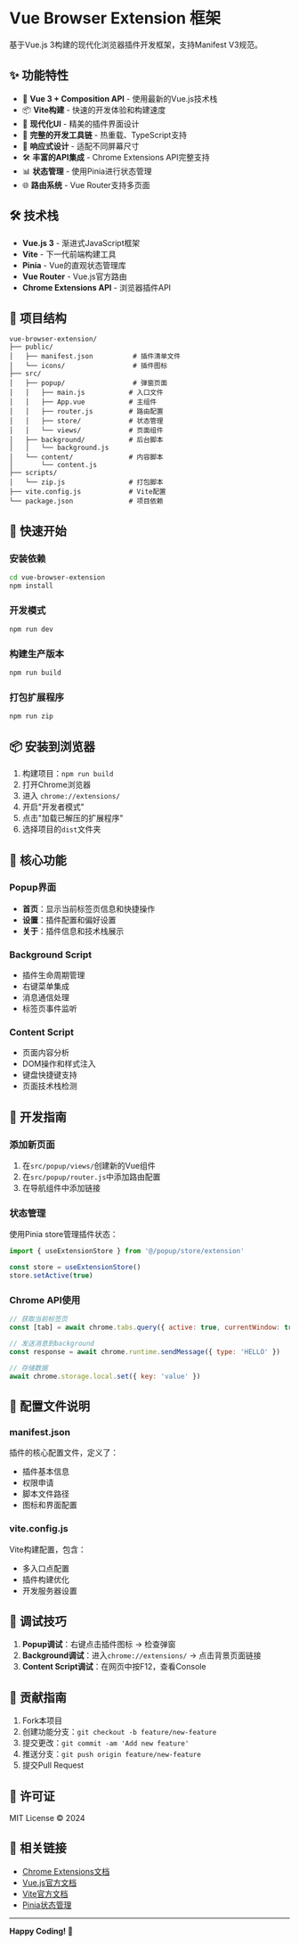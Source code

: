 # Vue Browser Extension 框架

基于Vue.js 3构建的现代化浏览器插件开发框架，支持Manifest V3规范。

## ✨ 功能特性

- 🚀 **Vue 3 + Composition API** - 使用最新的Vue.js技术栈
- 📦 **Vite构建** - 快速的开发体验和构建速度
- 🎨 **现代化UI** - 精美的插件界面设计
- 🔧 **完整的开发工具链** - 热重载、TypeScript支持
- 📱 **响应式设计** - 适配不同屏幕尺寸
- 🛠 **丰富的API集成** - Chrome Extensions API完整支持
- 📊 **状态管理** - 使用Pinia进行状态管理
- 🌐 **路由系统** - Vue Router支持多页面

## 🛠 技术栈

- **Vue.js 3** - 渐进式JavaScript框架
- **Vite** - 下一代前端构建工具
- **Pinia** - Vue的直观状态管理库
- **Vue Router** - Vue.js官方路由
- **Chrome Extensions API** - 浏览器插件API

## 📁 项目结构

```
vue-browser-extension/
├── public/
│   ├── manifest.json          # 插件清单文件
│   └── icons/                 # 插件图标
├── src/
│   ├── popup/                 # 弹窗页面
│   │   ├── main.js           # 入口文件
│   │   ├── App.vue           # 主组件
│   │   ├── router.js         # 路由配置
│   │   ├── store/            # 状态管理
│   │   └── views/            # 页面组件
│   ├── background/           # 后台脚本
│   │   └── background.js
│   └── content/              # 内容脚本
│       └── content.js
├── scripts/
│   └── zip.js                # 打包脚本
├── vite.config.js            # Vite配置
└── package.json              # 项目依赖
```

## 🚀 快速开始

### 安装依赖

```bash
cd vue-browser-extension
npm install
```

### 开发模式

```bash
npm run dev
```

### 构建生产版本

```bash
npm run build
```

### 打包扩展程序

```bash
npm run zip
```

## 📦 安装到浏览器

1. 构建项目：`npm run build`
2. 打开Chrome浏览器
3. 进入 `chrome://extensions/`
4. 开启"开发者模式"
5. 点击"加载已解压的扩展程序"
6. 选择项目的`dist`文件夹

## 🎯 核心功能

### Popup界面
- **首页**：显示当前标签页信息和快捷操作
- **设置**：插件配置和偏好设置
- **关于**：插件信息和技术栈展示

### Background Script
- 插件生命周期管理
- 右键菜单集成
- 消息通信处理
- 标签页事件监听

### Content Script
- 页面内容分析
- DOM操作和样式注入
- 键盘快捷键支持
- 页面技术栈检测

## 🔧 开发指南

### 添加新页面

1. 在`src/popup/views/`创建新的Vue组件
2. 在`src/popup/router.js`中添加路由配置
3. 在导航组件中添加链接

### 状态管理

使用Pinia store管理插件状态：

```javascript
import { useExtensionStore } from '@/popup/store/extension'

const store = useExtensionStore()
store.setActive(true)
```

### Chrome API使用

```javascript
// 获取当前标签页
const [tab] = await chrome.tabs.query({ active: true, currentWindow: true })

// 发送消息到background
const response = await chrome.runtime.sendMessage({ type: 'HELLO' })

// 存储数据
await chrome.storage.local.set({ key: 'value' })
```

## 📝 配置文件说明

### manifest.json
插件的核心配置文件，定义了：
- 插件基本信息
- 权限申请
- 脚本文件路径
- 图标和界面配置

### vite.config.js
Vite构建配置，包含：
- 多入口点配置
- 插件构建优化
- 开发服务器设置

## 🐛 调试技巧

1. **Popup调试**：右键点击插件图标 → 检查弹窗
2. **Background调试**：进入`chrome://extensions/` → 点击背景页面链接
3. **Content Script调试**：在网页中按F12，查看Console

## 🤝 贡献指南

1. Fork本项目
2. 创建功能分支：`git checkout -b feature/new-feature`
3. 提交更改：`git commit -am 'Add new feature'`
4. 推送分支：`git push origin feature/new-feature`
5. 提交Pull Request

## 📄 许可证

MIT License © 2024

## 🔗 相关链接

- [Chrome Extensions文档](https://developer.chrome.com/docs/extensions/)
- [Vue.js官方文档](https://vuejs.org/)
- [Vite官方文档](https://vitejs.dev/)
- [Pinia状态管理](https://pinia.vuejs.org/)

---

**Happy Coding! 🎉**